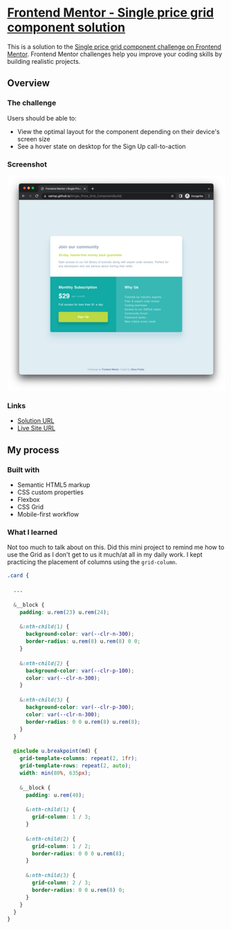 # [Frontend Mentor - Single price grid component solution](https://satrop.github.io/Single_Price_Grid_Component/build/)

This is a solution to the [Single price grid component challenge on Frontend Mentor](https://www.frontendmentor.io/challenges/single-price-grid-component-5ce41129d0ff452fec5abbbc). Frontend Mentor challenges help you improve your coding skills by building realistic projects. 

## Overview

### The challenge

Users should be able to:

- View the optimal layout for the component depending on their device's screen size
- See a hover state on desktop for the Sign Up call-to-action

### Screenshot

![](./Screenshot.png)

### Links

- [Solution URL](https://github.com/satrop/Single_Price_Grid_Component)
- [Live Site URL](https://satrop.github.io/Single_Price_Grid_Component/build/)

## My process

### Built with

- Semantic HTML5 markup
- CSS custom properties
- Flexbox
- CSS Grid
- Mobile-first workflow

### What I learned

Not too much to talk about on this. Did this mini project to remind me how to use the Grid as I don't get to us it much/at all in my daily work. I kept practicing the placement of columns using the `grid-column`. 

```scss
.card {

  ...

  &__block {
    padding: u.rem(23) u.rem(24);

    &:nth-child(1) {
      background-color: var(--clr-n-300);
      border-radius: u.rem(8) u.rem(8) 0 0;
    }

    &:nth-child(2) {
      background-color: var(--clr-p-100);
      color: var(--clr-n-300);
    }

    &:nth-child(3) {
      background-color: var(--clr-p-300);
      color: var(--clr-n-300);
      border-radius: 0 0 u.rem(8) u.rem(8);
    }
  }

  @include u.breakpoint(md) {
    grid-template-columns: repeat(2, 1fr);
    grid-template-rows: repeat(2, auto);
    width: min(80%, 635px);

    &__block {
      padding: u.rem(40);

      &:nth-child(1) {
        grid-column: 1 / 3;
      }

      &:nth-child(2) {
        grid-column: 1 / 2;
        border-radius: 0 0 0 u.rem(8);
      }

      &:nth-child(3) {
        grid-column: 2 / 3;
        border-radius: 0 0 u.rem(8) 0;
      }
    }
  }
}
```

